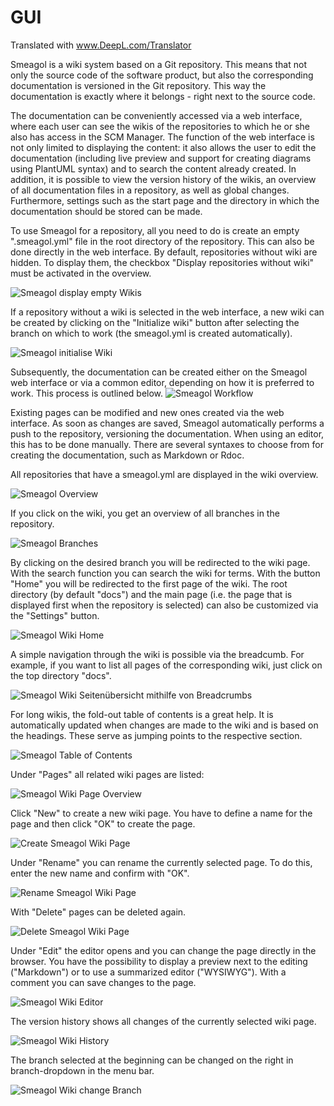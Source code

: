 # GUI

Translated with www.DeepL.com/Translator

Smeagol is a wiki system based on a Git repository. This means that not only the source code of the software product, but also the corresponding documentation is versioned in the Git repository. This way the documentation is exactly where it belongs - right next to the source code.  

The documentation can be conveniently accessed via a web interface, where each user can see the wikis of the repositories to which he or she also has access in the SCM Manager. The function of the web interface is not only limited to displaying the content: it also allows the user to edit the documentation (including live preview and support for creating diagrams using PlantUML syntax) and to search the content already created. In addition, it is possible to view the version history of the wikis, an overview of all documentation files in a repository, as well as global changes. Furthermore, settings such as the start page and the directory in which the documentation should be stored can be made.

To use Smeagol for a repository, all you need to do is create an empty
".smeagol.yml" file in the root directory of the repository. This can also be done directly in the web interface. By default, repositories without wiki are hidden. To display them, the checkbox "Display repositories without wiki" must be activated in the overview.

![Smeagol display empty Wikis](figures/smeagol/SmeagolShowEmptyRepos_EN.png)

If a repository without a wiki is selected in the web interface, a new wiki can be created by clicking on the "Initialize wiki" button after selecting the branch on which to work (the smeagol.yml is created automatically).

![Smeagol initialise Wiki ](docs/figures/smeagol/SmeagolInitRepo_EN.png)

Subsequently, the documentation can be created either on the Smeagol web interface or via a common editor, depending on how it is preferred to work. This process is outlined below.
![Smeagol Workflow](figures/smeagol/SmeagolWorkflow.png)

Existing pages can be modified and new ones created via the web interface. As soon as changes are saved, Smeagol automatically performs a push to the repository, versioning the documentation. When using an editor, this has to be done manually. There are several syntaxes to choose from for creating the documentation, such as Markdown or Rdoc.

All repositories that have a smeagol.yml are displayed in the wiki overview.

![Smeagol Overview](docs/figures/smeagol/SmeagolOverview_EN.png)

If you click on the wiki, you get an overview of all branches in the repository.

![Smeagol Branches](docs/figures/smeagol/SmeagolBranches_EN.png)

By clicking on the desired branch you will be redirected to the wiki page.
With the search function you can search the wiki for terms. With the button "Home" you will be redirected to the first page of the wiki.
The root directory (by default "docs") and the main page (i.e. the page that is displayed first when the repository is selected) can also be customized via the "Settings" button.

![Smeagol Wiki Home](docs/figures/smeagol/SmeagolWiki_EN.png)

A simple navigation through the wiki is possible via the breadcumb. For example, if you want to list all pages of the corresponding wiki, just click on the top directory "docs".

![Smeagol Wiki Seitenübersicht mithilfe von Breadcrumbs](docs/figures/smeagol/SmeagolBreadcrumb_EN.png)

For long wikis, the fold-out table of contents is a great help. It is automatically updated when changes are made to the wiki and is based on the headings. These serve as jumping points to the respective section.

![Smeagol Table of Contents](docs/figures/smeagol/SmeagolTableOfContents_EN.png)

Under "Pages" all related wiki pages are listed:

![Smeagol Wiki Page Overview](docs/figures/smeagol/SmeagolWikiPages_EN.png)

Click "New" to create a new wiki page. You have to define a name for the page and then click "OK" to create the page.

![Create Smeagol Wiki Page](docs/figures/smeagol/SmeagolWikiNewPage_EN.png)

Under "Rename" you can rename the currently selected page. To do this, enter the new name and confirm with "OK".

![Rename Smeagol Wiki Page](docs/figures/smeagol/SmeagolWikiRenamePage_EN.png)

With "Delete" pages can be deleted again.

![Delete Smeagol Wiki Page](docs/figures/smeagol/SmeagolWikiDeletePage_EN.png)

Under "Edit" the editor opens and you can change the page directly in the browser. You have the possibility to display a preview next to the editing ("Markdown") or to use a summarized editor ("WYSIWYG"). With a comment you can save changes to the page.

![Smeagol Wiki Editor](docs/figures/smeagol/SmeagolEditor_EN.png)

The version history shows all changes of the currently selected wiki page.

![Smeagol Wiki History](docs/figures/smeagol/SmeagolHistory_EN.png)

The branch selected at the beginning can be changed on the right in branch-dropdown in the menu bar.

![Smeagol Wiki change Branch](docs/figures/smeagol/SmeagolBranchDropdown_EN.png)
